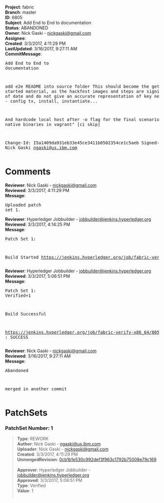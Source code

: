 <strong>Project</strong>: fabric<br><strong>Branch</strong>: master<br><strong>ID</strong>: 6805<br><strong>Subject</strong>: Add End to End to documentation<br><strong>Status</strong>: ABANDONED<br><strong>Owner</strong>: Nick Gaski - nickgaski@gmail.com<br><strong>Assignee</strong>:<br><strong>Created</strong>: 3/3/2017, 4:11:29 PM<br><strong>LastUpdated</strong>: 3/16/2017, 9:27:11 AM<br><strong>CommitMessage</strong>:<br><pre>Add End to End to documentation

add e2e README into source folder
This should become the getting started material, as
the hackfest images and steps are significantly
out of date and do not give an accurate representation
of key new functions - config tx, install, instantiate...

And hardcode local host after -o flag for the final
scenario "using native binaries in vagrant"
[ci skip]

Change-Id: I5a1409da931eb33e45ce3411b0502354ce1c5aeb
Signed-off-by: Nick Gaski <ngaski@us.ibm.com>
</pre><h1>Comments</h1><strong>Reviewer</strong>: Nick Gaski - nickgaski@gmail.com<br><strong>Reviewed</strong>: 3/3/2017, 4:11:29 PM<br><strong>Message</strong>: <pre>Uploaded patch set 1.</pre><strong>Reviewer</strong>: Hyperledger Jobbuilder - jobbuilder@jenkins.hyperledger.org<br><strong>Reviewed</strong>: 3/3/2017, 4:14:25 PM<br><strong>Message</strong>: <pre>Patch Set 1:

Build Started https://jenkins.hyperledger.org/job/fabric-verify-x86_64/8059/</pre><strong>Reviewer</strong>: Hyperledger Jobbuilder - jobbuilder@jenkins.hyperledger.org<br><strong>Reviewed</strong>: 3/3/2017, 5:06:51 PM<br><strong>Message</strong>: <pre>Patch Set 1: Verified+1

Build Successful 

https://jenkins.hyperledger.org/job/fabric-verify-x86_64/8059/ : SUCCESS</pre><strong>Reviewer</strong>: Nick Gaski - nickgaski@gmail.com<br><strong>Reviewed</strong>: 3/16/2017, 9:27:11 AM<br><strong>Message</strong>: <pre>Abandoned

merged in another commit</pre><h1>PatchSets</h1><h3>PatchSet Number: 1</h3><blockquote><strong>Type</strong>: REWORK<br><strong>Author</strong>: Nick Gaski - ngaski@us.ibm.com<br><strong>Uploader</strong>: Nick Gaski - nickgaski@gmail.com<br><strong>Created</strong>: 3/3/2017, 4:11:29 PM<br><strong>UnmergedRevision</strong>: [0cb1b1e530c992def3f963c1792b75008e79c169](https://github.com/hyperledger-gerrit-archive/fabric/commit/0cb1b1e530c992def3f963c1792b75008e79c169)<br><br><strong>Approver</strong>: Hyperledger Jobbuilder - jobbuilder@jenkins.hyperledger.org<br><strong>Approved</strong>: 3/3/2017, 5:06:51 PM<br><strong>Type</strong>: Verified<br><strong>Value</strong>: 1<br><br></blockquote>